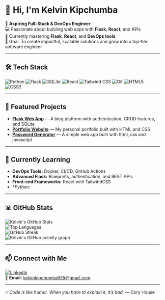# 👋 Hi, I'm Kelvin Kipchumba  

🚀 **Aspiring Full-Stack & DevOps Engineer**  
💻 Passionate about building web apps with **Flask**, **React**, and APIs  
🌱 Currently mastering **Flask**, **React**, and **DevOps tools**  
🎯 Goal: To create impactful, scalable solutions and grow into a top-tier software engineer

---

## 🛠 Tech Stack
![Python](https://img.shields.io/badge/Python-3.x-blue)
![Flask](https://img.shields.io/badge/Flask-2.x-lightgrey)
![SQLite](https://img.shields.io/badge/SQLite-3-blue)
![React](https://img.shields.io/badge/React-18-61dafb?logo=react&logoColor=black)
![Tailwind CSS](https://img.shields.io/badge/Tailwind_CSS-3-38b2ac?logo=tailwind-css&logoColor=white)
![Git](https://img.shields.io/badge/Git-F05032?logo=git&logoColor=white)
![HTML5](https://img.shields.io/badge/HTML5-E34F26?logo=html5&logoColor=white)
![CSS3](https://img.shields.io/badge/CSS3-1572B6?logo=css3&logoColor=white)

---

## 📌 Featured Projects
- [**Flask Web App**](https://github.com/KelvinKipchumba67/flask-blog) — A blog platform with authentication, CRUD features, and SQLite  
- [**Portfolio Website**](https://github.com/KelvinKipchumba67/Plp-portfolio-hackathon) — My personal portfolio built with HTML and CSS 
- [**Password Generator**](https://github.com/KelvinKipchumba67/password-generator) — A simple web app built with html, css and javascript
---

## 🌱 Currently Learning
- **DevOps Tools:** Docker, CI/CD, GitHub Actions  
- **Advanced Flask:** Blueprints, authentication, and REST APIs  
- **Front-end Frameworks:** React with TailwindCSS  
- **Python:*
---

## 📊 GitHub Stats
![Kelvin's GitHub Stats](https://github-readme-stats.vercel.app/api?username=KelvinKipchumba67&show_icons=true&theme=radical)  
![Top Languages](https://github-readme-stats.vercel.app/api/top-langs/?username=KelvinKipchumba67&layout=compact&theme=radical)  
![GitHub Streak](https://streak-stats.demolab.com?user=KelvinKipchumba67&theme=radical&hide_border=true)  
![Kelvin's GitHub activity graph](https://github-readme-activity-graph.vercel.app/graph?username=KelvinKipchumba67&theme=react-dark)


---

## 📫 Connect with Me
[![LinkedIn](https://img.shields.io/badge/LinkedIn-KelvinKipchumba-blue?logo=linkedin)](https://www.linkedin.com/in/kelvin-kipchumba-a03980332/)  
📧 **Email:** kelvinkipchumba935@gmail.com  

---
⭐ *Code is like humor. When you have to explain it, it’s bad.* — Cory House

